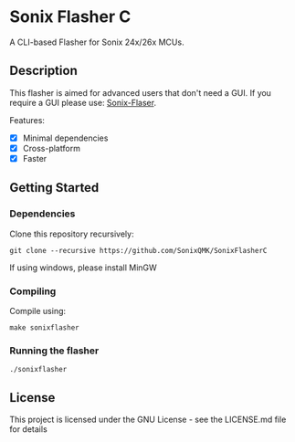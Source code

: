 # Sonix Flasher C

A CLI-based Flasher for Sonix 24x/26x MCUs.

## Description

This flasher is aimed for advanced users that don't need a GUI. If you require a GUI please use: [Sonix-Flaser](https://github.com/SonixQMK/sonix-flasher).

Features:

- [x] Minimal dependencies
- [x] Cross-platform
- [x] Faster

## Getting Started

### Dependencies

Clone this repository recursively:
```
git clone --recursive https://github.com/SonixQMK/SonixFlasherC
```

If using windows, please install MinGW

### Compiling

Compile using:

```
make sonixflasher
```


### Running the flasher

```
./sonixflasher
```


## License

This project is licensed under the GNU License - see the LICENSE.md file for details
